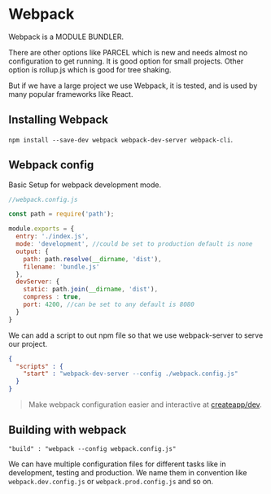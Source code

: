 # Webpack

Webpack is a MODULE BUNDLER.

There are other options like PARCEL which is new and needs almost no configuration to get running. It is good option for small projects. Other option is rollup.js which is good for tree shaking.

But if we have a large project we use Webpack, it is tested, and is used by many popular frameworks like React.

## Installing Webpack

`npm install --save-dev webpack webpack-dev-server webpack-cli`.

## Webpack config

Basic Setup for webpack development mode.

```js
//webpack.config.js

const path = require('path');

module.exports = {
  entry: './index.js',
  mode: 'development', //could be set to production default is none
  output: {
    path: path.resolve(__dirname, 'dist'),
    filename: 'bundle.js'
  },
  devServer: {
    static: path.join(__dirname, 'dist'),
    compress : true,
    port: 4200, //can be set to any default is 8080
  }
}
```

We can add a script to out npm file so that we use webpack-server to serve our project.

```json
{
  "scripts" : {
    "start" : "webpack-dev-server --config ./webpack.config.js"
  }
}
```

> Make webpack configuration easier and interactive at [createapp/dev](https://createapp.dev/).

## Building with webpack

`"build" : "webpack --config webpack.config.js"`

We can have multiple configuration files for different tasks like in development, testing and production. We name them in convention like `webpack.dev.config.js` or `webpack.prod.config.js` and so on.
